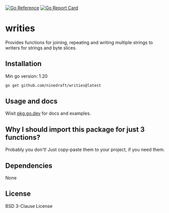 [![Go Reference](https://pkg.go.dev/badge/github.com/ninedraft/writies.svg)](https://pkg.go.dev/github.com/ninedraft/writies)  [![Go Report Card](https://goreportcard.com/badge/github.com/ninedraft/writies)](https://goreportcard.com/report/github.com/ninedraft/writies)
# writies

Provides functions for joining, repeating and writing multiple strings to writers for strings and byte slices.

## Installation

Min go version: 1.20

```bash
go get github.com/ninedraft/writies@latest
```

## Usage and docs
Wisit [pkg.go.dev](https://pkg.go.dev/github.com/ninedraft/writies) for docs and examples.

## Why I should import this package for just 3 functions?
Probably you don't! Just copy-paste them to your project, if you need them.

## Dependencies
None

## License
BSD 3-Clause License
